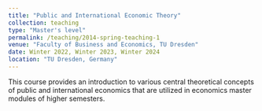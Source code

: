 ```yaml
---
title: "Public and International Economic Theory"
collection: teaching
type: "Master's level"
permalink: /teaching/2014-spring-teaching-1
venue: "Faculty of Business and Economics, TU Dresden"
date: Winter 2022, Winter 2023, Winter 2024
location: "TU Dresden, Germany"
---
```

This course provides an introduction to various central theoretical concepts of public and international economics that are utilized in economics master modules of higher semesters.


